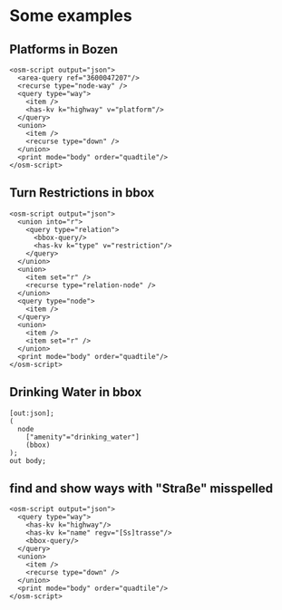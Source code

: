 # Some examples

## Platforms in Bozen

    <osm-script output="json">
      <area-query ref="3600047207"/>
      <recurse type="node-way" />
      <query type="way">
        <item />
        <has-kv k="highway" v="platform"/>
      </query>
      <union>
        <item />
        <recurse type="down" />
      </union>
      <print mode="body" order="quadtile"/>
    </osm-script>

## Turn Restrictions in bbox

    <osm-script output="json">
      <union into="r">
        <query type="relation">
          <bbox-query/>
          <has-kv k="type" v="restriction"/>
        </query>
      </union>
      <union>
        <item set="r" />
        <recurse type="relation-node" />
      </union>
      <query type="node">
        <item />
      </query>
      <union>
        <item />
        <item set="r" />
      </union>
      <print mode="body" order="quadtile"/>
    </osm-script>

## Drinking Water in bbox
    [out:json];
    (
      node
        ["amenity"="drinking_water"]
        (bbox)
    );
    out body;

## find and show ways with "Straße" misspelled
    <osm-script output="json">
      <query type="way">
        <has-kv k="highway"/>
        <has-kv k="name" regv="[Ss]trasse"/>
        <bbox-query/>
      </query>
      <union>
        <item />
        <recurse type="down" />
      </union>
      <print mode="body" order="quadtile"/>
    </osm-script>


